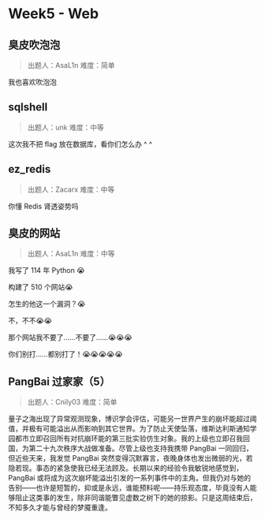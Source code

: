 # Week5 - Web

## 臭皮吹泡泡

> 出题人：AsaL1n
> 难度：简单

我也喜欢吹泡泡

## sqlshell

> 出题人：unk
> 难度：中等

这次我不把 flag 放在数据库，看你们怎么办 ^ ^

## ez_redis

> 出题人：Zacarx
> 难度：中等

你懂 Redis 肾透姿势吗

## 臭皮的网站

> 出题人：AsaL1n
> 难度：中等

我写了 114 年 Python 😭

构建了 510 个网站😭

怎生的他这一个漏洞？😭

不，不不😭😭

那个网站我不要了……不要了……😭😭😭

你们别打……都别打了！😭😭😭😭😭

## PangBai 过家家（5）

> 出题人：Cnily03
> 难度：简单

量子之海出现了异常观测现象，博识学会评估，可能另一世界产生的崩坏能超过阈值，并极有可能溢出从而影响到其它世界。为了防止天使坠落，维斯达利斯通知学园都市立即召回所有对抗崩环能的第三批实验仿生对象。我的上级也立即召我回国，为第二十九次秩序大战做准备。尽管上级也支持我携带 PangBai 一同回归，但近些天来，我发觉 PangBai 突然变得沉默寡言，夜晚身体也发出微弱的光，若隐若现。事态的紧急使我已经无法顾及。长期以来的经验令我敏锐地感觉到，PangBai 或将成为这次崩坏能溢出引发的一系列事件中的主角。但我仍对与她的告别——也许是短暂的，抑或是永远，谁能预料呢——持乐观态度，毕竟没有人能够阻止这类事的发生，除非同谐能瞥见虚数之树下的她的掠影。只是这周结束后，不知多久才能与曾经的梦魇重逢。
